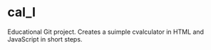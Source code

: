 # cal_I
Educational Git project. Creates a suimple cvalculator in HTML and JavaScript in short steps.
